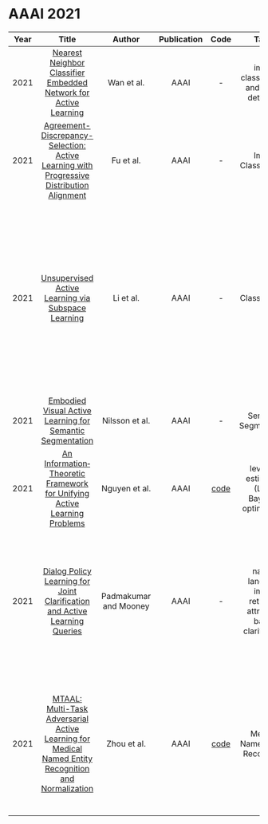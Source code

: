# AAAI 2021

| Year |                                                       Title                                                       |   Author    | Publication | Code | Tasks | Notes | Datasets| Notions |
|:----:|:-----------------------------------------------------------------------------------------------------------------:|:-----------:|:-----------:|:----:|:----:|:-----:|:-----:|:-----:|
| 2021 |                   [Nearest Neighbor Classifier Embedded Network for Active Learning](https://ojs.aaai.org/index.php/AAAI/article/view/17205)                   |      Wan et al.       |    AAAI     |                      -                       |   image classification and object detection   |  `Confidence`,`nearest neighbor classifier`, `None`, `Tra`, `Hard`     |    CIFAR-10 and CIFAR-100    |       |
| 2021 |       [Agreement-Discrepancy-Selection: Active Learning with Progressive Distribution Alignment](https://ojs.aaai.org/index.php/AAAI/article/view/16915)       |       Fu et al.       |    AAAI     |                      -                       |   Image Classification   | `agreement-discrepancy-selection`, `CNNs`, `Advesiral`, `Tra`, `Hard`      |CIFAR-10 and CIFAR-100       |       |
| 2021 |                          [Unsupervised Active Learning via Subspace Learning](https://ojs.aaai.org/index.php/AAAI/article/view/17013)                          |       Li et al.       |    AAAI     |                      -                       |   Classification   |   `k most representative samples `, `Matrix Decomposition`,`Subspace Learning`, `Tra`, `Hard`   |  HMDB51 (Kuehne et al. 2011) and UCF50, UTKFace (Zhang, Song, and Qi 2017), one med- ical image dataset HAM10000 (Tschandl, Rosendahl, and Kittler 2018), and one wine quality dataset     |       |
| 2021 |                      [Embodied Visual Active Learning for Semantic Segmentation](https://ojs.aaai.org/index.php/AAAI/article/view/16338)                       |    Nilsson et al.     |    AAAI     |                      -                       |   Semantic Segmentation   |  `Existing`, `FCN-inspired deep network`, `None`, `Tra`, `Hard`     |  Matterport3D     |       |
| 2021 |               [An Information‐Theoretic Framework for Unifying Active Learning Problems](https://ojs.aaai.org/index.php/AAAI/article/view/17102)               |     Nguyen et al.     |    AAAI     |   [code](https://github.com/qphong/bes-mp)   |   level set estimation (LSE), Bayesian optimization   |  `Uncertainty`, `Gaussian NN`, `None`, `Tra`, `Hard`     | Synthetic, one real-world      |       |
| 2021 |              [Dialog Policy Learning for Joint Clarification and Active Learning Queries](https://ojs.aaai.org/index.php/AAAI/article/view/17604)              | Padmakumar and Mooney |    AAAI     |                      -                       |   natural language image retrieval, attribute-based clarification    |   `Uncertainty`, `MLP`, `NOne`, `Tra`, `Hard`    |    iMaterialist Fashion Attribute data, create a new dataset   |    jointly perform both clarification and active learning in the context of an in- teractive language-based image retrieval task    |
| 2021 | [MTAAL: Multi-Task Adversarial Active Learning for Medical Named Entity Recognition and Normalization](https://ojs.aaai.org/index.php/AAAI/article/view/17714) |      Zhou et al.      |    AAAI     | [code](https://github.com/zhoubaohang/MTAAL) |   Medical Named Entity Recognition   |  `diversity`, `Adversarial+ Multi-task`, `Encoder-Decoder`, `Pre-FT`, `Hard`    | NCBI dataset, BC5CDR     |    How- ever, existing models do not take task-specific features for different tasks and diversity of query samples into account.   |

